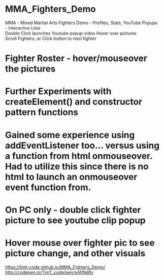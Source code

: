 # MMA_Fighters_Demo
MMA - Mixed Martial Arts Fighters Demo - Profiles, Stats, YouTube Popups - Interactive Lists  
Double Click launches Youtube popup video
Hover over pictures  
Scroll Fighters, or Click button to next fighter  

# Fighter Roster - hover/mouseover the pictures  
# Further Experiments with createElement() and constructor pattern functions  
# Gained some experience using addEventListener too... versus using a function from html onmouseover.  Had to utilize this since there is no html to launch an onmouseover event function from.  
# On PC only - double click fighter picture to see youtube clip popup  
# Hover mouse over fighter pic to see picture change, and other visuals  
https://timt-code.github.io/MMA_Fighters_Demo/  
http://codepen.io/TimT_code/pen/wWNdRy

